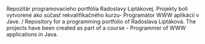 Repozitár programovacieho portfólia Radoslavy Liptákovej.
Projekty boli vytvorené ako súčasť rekvalifikačného kurzu- Programátor WWW aplikácií v Jave.
/
Repository for a programming portfolio of Radoslava Liptáková.
The projects have been created as part of a course - Programmer of WWW applications in Java. 
